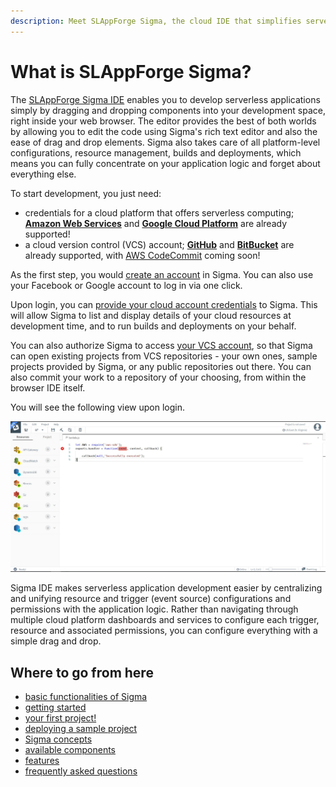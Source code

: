 ```yaml
---
description: Meet SLAppForge Sigma, the cloud IDE that simplifies serverless development on AWS/GCP; drag-n-drop, one-click deploy, sub-second testing!
---
```


# What is SLAppForge Sigma?

The [SLAppForge Sigma IDE](https://slappforge.com/sigma/) enables you to develop serverless applications
simply by dragging and dropping components into your development space, right inside your web browser.
The editor provides the best of both worlds by allowing you to edit the code using Sigma's rich text editor and also
the ease of drag and drop elements.
Sigma also takes care of all platform-level configurations, resource management, builds and deployments,
which means you can fully concentrate on your application logic and forget about everything else.

To start development, you just need:

* credentials for a cloud platform that offers serverless computing;
[**Amazon Web Services**](https://aws.amazon.com/) and
[**Google Cloud Platform**](https://cloud.google.com/) are already supported!
* a cloud version control (VCS) account;
[**GitHub**](https://github.com/) and [**BitBucket**](https://bitbucket.org/) are already supported,
with [AWS CodeCommit](https://aws.amazon.com/codecommit/) coming soon!

As the first step, you would [create an account](getting_started.md) in Sigma.
You can also use your Facebook or Google account to log in via one click.

Upon login, you can
[provide your cloud account credentials](components/gcp/getting-started.md#grant-gcp-access-to-sigma) to Sigma.
This will allow Sigma to list and display details of your cloud resources at development time,
and to run builds and deployments on your behalf.

You can also authorize Sigma to access [your VCS account](components/gcp/getting-started.md#connect-github),
so that Sigma can open existing projects from VCS repositories -
your own ones, sample projects provided by Sigma, or any public repositories out there.
You can also commit your work to a repository of your choosing, from within the browser IDE itself.

You will see the following view upon login.
<p align="center">
  <img width="600" src="./images/guide/sigma_editor_start_view.JPG">
</p>

Sigma IDE makes serverless application development easier by centralizing and unifying
resource and trigger (event source) configurations and permissions with the application logic.
Rather than navigating through multiple cloud platform dashboards and services to configure each trigger,
resource and associated permissions, you can configure everything with a simple drag and drop.

## Where to go from here

- [basic functionalities of Sigma](basic_functionalities.md)
- [getting started](getting_started.md)
- [your first project!](first_project.md)
- [deploying a sample project](deploy_sample.md)
- [Sigma concepts](concepts/index.md)
- [available components](components/index.md)
- [features](features/index.md)
- [frequently asked questions](faq.md)
